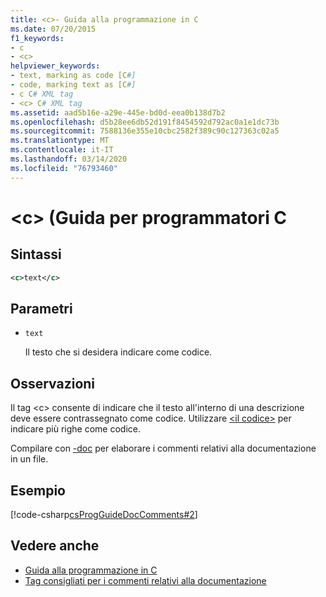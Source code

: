 ```yaml
---
title: <c>- Guida alla programmazione in C
ms.date: 07/20/2015
f1_keywords:
- c
- <c>
helpviewer_keywords:
- text, marking as code [C#]
- code, marking text as [C#]
- c C# XML tag
- <c> C# XML tag
ms.assetid: aad5b16e-a29e-445e-bd0d-eea0b138d7b2
ms.openlocfilehash: d5b28ee6db52d191f8454592d792ac0a1e1dc73b
ms.sourcegitcommit: 7588136e355e10cbc2582f389c90c127363c02a5
ms.translationtype: MT
ms.contentlocale: it-IT
ms.lasthandoff: 03/14/2020
ms.locfileid: "76793460"
---
```

# <a name="c-c-programming-guide"></a>\<c> (Guida per programmatori C

## <a name="syntax"></a>Sintassi

```xml
<c>text</c>
```

## <a name="parameters"></a>Parametri

- `text`

  Il testo che si desidera indicare come codice.

## <a name="remarks"></a>Osservazioni

Il tag \<c> consente di indicare che il testo all'interno di una descrizione deve essere contrassegnato come codice. Utilizzare [ \<il codice>](./code.md) per indicare più righe come codice.

Compilare con [-doc](../../language-reference/compiler-options/doc-compiler-option.md) per elaborare i commenti relativi alla documentazione in un file.

## <a name="example"></a>Esempio

[!code-csharp[csProgGuideDocComments#2](~/samples/snippets/csharp/VS_Snippets_VBCSharp/csProgGuideDocComments/CS/DocComments.cs#2)]
  
## <a name="see-also"></a>Vedere anche

- [Guida alla programmazione in C](../index.md)
- [Tag consigliati per i commenti relativi alla documentazione](./recommended-tags-for-documentation-comments.md)
